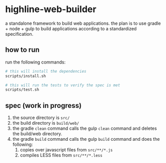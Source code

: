highline-web-builder
====================

a standalone framework to build web applications. the plan is to use gradle + node + gulp to build applications
according to a standardized specification.


how to run
----------

run the following commands:

```bash
# this will install the dependencies
scripts/install.sh

# this will run the tests to verify the spec is met
scripts/test.sh
```


spec (work in progress)
-----------------------

1. the source directory is `src/`
1. the build directory is `build/web/`
1. the gradle `clean` command calls the gulp `clean` command and deletes the build/web directory.
1. the gradle `build` command calls the gulp `build` command and does the following:
    1. copies over javascript files from `src/**/*.js`
    1. compiles LESS files from `src/**/*.less`
